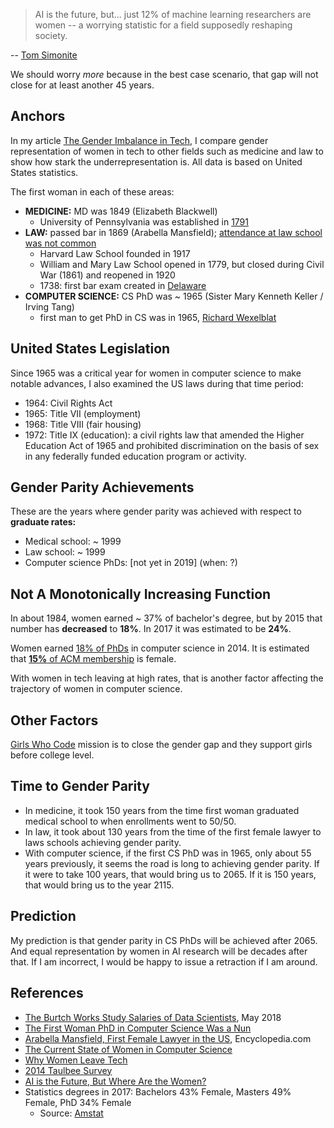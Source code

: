 
>AI is the future, but... just 12% of machine learning researchers are women -- a worrying statistic for a field supposedly reshaping society.  

-- [Tom Simonite](https://www.wired.com/story/artificial-intelligence-researchers-gender-imbalance/)

We should worry *more* because in the best case scenario, that gap will not close for at least another 45 years. 


## Anchors
In my article [The Gender Imbalance in Tech](https://reshamas.github.io/the-gender-imbalance-in-tech/), I compare gender representation of women in tech to other fields such as medicine and law to show how stark the underrepresentation is. All data is based on United States statistics.  

The first woman in each of these areas:   
- **MEDICINE:** MD was 1849 (Elizabeth Blackwell)
    - University of Pennsylvania was established in [1791](https://www.thelancet.com/journals/lancet/article/PIIS0140-6736(15)60950-3/fulltext)
- **LAW:** passed bar in 1869 (Arabella Mansfield); [attendance at law school was not common](https://www.encyclopedia.com/women/encyclopedias-almanacs-transcripts-and-maps/mansfield-arabella-1846-1911)
    - Harvard Law School founded in 1917
    - William and Mary Law School opened in 1779, but closed during Civil War (1861) and reopened in 1920
    - 1738:  first bar exam created in [Delaware](https://en.wikipedia.org/wiki/Bar_examination)
- **COMPUTER SCIENCE:** CS PhD was ~ 1965 (Sister Mary Kenneth Keller / Irving Tang)
    - first man to get PhD in CS was in 1965, [Richard Wexelblat](https://cacm.acm.org/blogs/blog-cacm/159591-who-earned-first-computer-science-ph-d/fulltext)

## United States Legislation
Since 1965 was a critical year for women in computer science to make notable advances, I also examined the US laws during that time period:  
- 1964: Civil Rights Act
- 1965: Title VII (employment)
- 1968: Title VIII (fair housing)
- 1972: Title IX (education): a civil rights law that amended the Higher Education Act of 1965 and prohibited discrimination on the basis of sex in any federally funded education program or activity.

## Gender Parity Achievements
These are the years where gender parity was achieved with respect to **graduate rates:**  
- Medical school:  ~ 1999
- Law school:  ~ 1999
- Computer science PhDs:  [not yet in 2019]  (when:  ?)


## Not A Monotonically Increasing Function
In about 1984, women earned ~ 37% of bachelor's degree, but by 2015 that number has **decreased** to **18%**.  In 2017 it was estimated to be **24%**.  

Women earned [18% of PhDs](https://cra.org/wp-content/uploads/2015/06/2014-Taulbee-Survey.pdf) in computer science in 2014.  It is estimated that [**15%** of ACM membership](https://reshamas.github.io/the-gender-imbalance-in-tech/) is female.  

With women in tech leaving at high rates, that is another factor affecting the trajectory of women in computer science.  

## Other Factors
[Girls Who Code](https://girlswhocode.com/about-us/) mission is to close the gender gap and they support girls before college level.  

## Time to Gender Parity
- In medicine, it took 150 years from the time first woman graduated medical school to when enrollments went to 50/50.
- In law, it took about 130 years from the time of the first female lawyer to laws schools achieving gender parity.
- With computer science, if the first CS PhD was in 1965, only about 55 years previously, it seems the road is long to achieving gender parity.  If it were to take 100 years, that would bring us to 2065.  If it is 150 years, that would bring us to the year 2115.

## Prediction
My prediction is that gender parity in CS PhDs will be achieved after 2065.  And equal representation by women in AI research will be decades after that.  If I am incorrect, I would be happy to issue a retraction if I am around.

## References

- [The Burtch Works Study
Salaries of Data Scientists](https://www.burtchworks.com/wp-content/uploads/2018/05/Burtch-Works-Study-DS-2018-Webinar-Slide-Deck.pdf), May 2018
- [The First Woman PhD in Computer Science Was a Nun](http://mentalfloss.com/article/53178/first-woman-earn-phd-computer-science-was-nun)
- [Arabella Mansfield, First Female Lawyer in the US](https://www.encyclopedia.com/law/encyclopedias-almanacs-transcripts-and-maps/mansfield-arabella), Encyclopedia.com
- [The Current State of Women in Computer Science](https://www.computerscience.org/resources/women-in-computer-science/)
- [Why Women Leave Tech](https://www.cio.com/article/3321897/why-women-leave-tech.html)
- [2014 Taulbee Survey](https://cra.org/wp-content/uploads/2015/06/2014-Taulbee-Survey.pdf)
- [AI is the Future, But Where Are the Women?](https://www.wired.com/story/artificial-intelligence-researchers-gender-imbalance/)
- Statistics degrees in 2017:  Bachelors 43% Female, Masters 49% Female, PhD 34% Female
    - Source:  [Amstat](https://ww2.amstat.org/misc/StatTable1987-Current.pdf)



